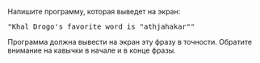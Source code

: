 
Напишите программу, которая выведет на экран:

<pre class='hexlet-basics-output'>
"Khal Drogo's favorite word is "athjahakar""
</pre>

Программа должна вывести на экран эту фразу в точности. Обратите внимание на кавычки в начале и в конце фразы.
